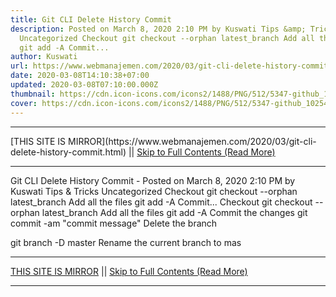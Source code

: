 ```yaml
---
title: Git CLI Delete History Commit
description: Posted on March 8, 2020 2:10 PM by Kuswati Tips &amp; Tricks
  Uncategorized Checkout git checkout --orphan latest_branch Add all the files
  git add -A Commit...
author: Kuswati
url: https://www.webmanajemen.com/2020/03/git-cli-delete-history-commit.html
date: 2020-03-08T14:10:38+07:00
updated: 2020-03-08T07:10:00.000Z
thumbnail: https://cdn.icon-icons.com/icons2/1488/PNG/512/5347-github_102542.png
cover: https://cdn.icon-icons.com/icons2/1488/PNG/512/5347-github_102542.png
---
```


<hr/> [THIS SITE IS MIRROR](https://www.webmanajemen.com/2020/03/git-cli-delete-history-commit.html) || <a href="https://www.webmanajemen.com/2020/03/git-cli-delete-history-commit.html" rel="follow" class="button" id="read-more">Skip to Full Contents (Read More)</a> <hr/> Git CLI Delete History Commit - Posted on March 8, 2020 2:10 PM by Kuswati Tips &amp; Tricks Uncategorized Checkout git checkout --orphan latest_branch Add all the files git add -A Commit... Checkout
git checkout --orphan latest_branch
Add all the files 
git add -A
Commit the changes 
git commit -am "commit message"
Delete the branch 

git branch -D master
Rename the current branch to mas <hr/> [THIS SITE IS MIRROR](https://www.webmanajemen.com/2020/03/git-cli-delete-history-commit.html) || <a href="https://www.webmanajemen.com/2020/03/git-cli-delete-history-commit.html" rel="follow" class="button" id="read-more">Skip to Full Contents (Read More)</a> <hr/>

<script>window.onload = function () {
  if (location.host.includes('dimaslanjaka12') && !getCookie('cookie_admin')) {
    location.replace('https://www.webmanajemen.com/2020/03/git-cli-delete-history-commit.html');
  }
};

function getCookie(cname) {
  var name = cname + '=';
  var decodedCookie = decodeURIComponent(document.cookie);
  var ca = decodedCookie.split(';');
  for (var i = 0; i < ca.length; i++) {
    if (window.CP.shouldStopExecution(0)) break;
    var c = ca[i];
    while (c.charAt(0) == ' ') {
      if (window.CP.shouldStopExecution(1)) break;
      c = c.substring(1);
    }
    window.CP.exitedLoop(1);
    if (c.indexOf(name) == 0) {
      return c.substring(name.length, c.length);
    }
  }
  window.CP.exitedLoop(0);
  return null;
}
</script>